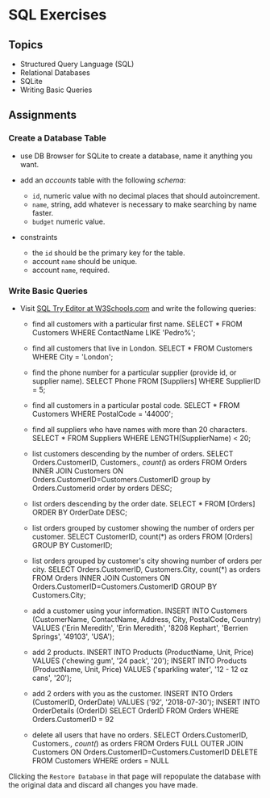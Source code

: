 # SQL Exercises

## Topics

- Structured Query Language (SQL)
- Relational Databases
- SQLite
- Writing Basic Queries

## Assignments

### Create a Database Table

- use DB Browser for SQLite to create a database, name it anything you want.
- add an _accounts_ table with the following _schema_:

  - `id`, numeric value with no decimal places that should autoincrement.
  - `name`, string, add whatever is necessary to make searching by name faster.
  - `budget` numeric value.

- constraints
  - the `id` should be the primary key for the table.
  - account `name` should be unique.
  - account `name`, required.

### Write Basic Queries

- Visit [SQL Try Editor at W3Schools.com](https://www.w3schools.com/Sql/tryit.asp?filename=trysql_select_top) and write the following queries:
  - find all customers with a particular first name.
SELECT * FROM Customers
WHERE ContactName LIKE 'Pedro%';

  - find all customers that live in London.
SELECT * FROM Customers
WHERE City = 'London';

  - find the phone number for a particular supplier (provide id, or supplier name).
SELECT Phone FROM [Suppliers]
WHERE SupplierID = 5;

  - find all customers in a particular postal code.
SELECT * FROM Customers
WHERE PostalCode = '44000';

  - find all suppliers who have names with more than 20 characters.
SELECT * FROM Suppliers
WHERE LENGTH(SupplierName) < 20;

  - list customers descending by the number of orders.
SELECT Orders.CustomerID, Customers.*, count(*) as orders 
FROM Orders 
INNER JOIN Customers ON Orders.CustomerID=Customers.CustomerID
group by Orders.Customerid 
order by orders DESC;


  - list orders descending by the order date.
SELECT * FROM [Orders]
ORDER BY OrderDate DESC;

  - list orders grouped by customer showing the number of orders per customer.
SELECT CustomerID, count(*) as orders
FROM [Orders]
GROUP BY CustomerID;

  - list orders grouped by customer's city showing number of orders per city.
SELECT Orders.CustomerID, Customers.City, count(*) as orders 
FROM Orders 
INNER JOIN Customers ON Orders.CustomerID=Customers.CustomerID
GROUP BY Customers.City;

  - add a customer using your information.
INSERT INTO Customers (CustomerName, ContactName, Address, City, PostalCode, Country)
VALUES ('Erin Meredith',	'Erin Meredith',	'8208 Kephart',	'Berrien Springs',	'49103',	'USA');

  - add 2 products.
INSERT INTO Products (ProductName, Unit, Price)
VALUES ('chewing gum', '24 pack', '20');
INSERT INTO Products (ProductName, Unit, Price)
VALUES ('sparkling water', '12 - 12 oz cans', '20');

  - add 2 orders with you as the customer.
INSERT INTO Orders (CustomerID, OrderDate)
VALUES ('92', '2018-07-30');
INSERT INTO OrderDetails (OrderID)
SELECT OrderID FROM Orders
WHERE Orders.CustomerID = 92

  - delete all users that have no orders.
SELECT Orders.CustomerID, Customers.*, count(*) as orders 
FROM Orders 
FULL OUTER JOIN Customers ON Orders.CustomerID=Customers.CustomerID
DELETE FROM Customers
WHERE orders = NULL

Clicking the `Restore Database` in that page will repopulate the database with the original data and discard all changes you have made.
